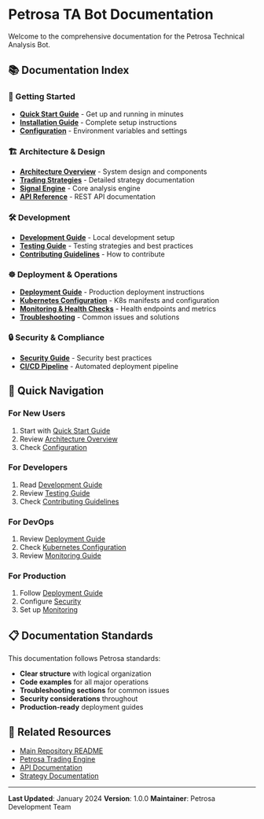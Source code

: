 # Petrosa TA Bot Documentation

Welcome to the comprehensive documentation for the Petrosa Technical Analysis Bot.

## 📚 Documentation Index

### 🚀 Getting Started
- [**Quick Start Guide**](./QUICK_START.md) - Get up and running in minutes
- [**Installation Guide**](./INSTALLATION.md) - Complete setup instructions
- [**Configuration**](./CONFIGURATION.md) - Environment variables and settings

### 🏗️ Architecture & Design
- [**Architecture Overview**](./ARCHITECTURE.md) - System design and components
- [**Trading Strategies**](./STRATEGIES.md) - Detailed strategy documentation
- [**Signal Engine**](./SIGNAL_ENGINE.md) - Core analysis engine
- [**API Reference**](./API_REFERENCE.md) - REST API documentation

### 🛠️ Development
- [**Development Guide**](./DEVELOPMENT.md) - Local development setup
- [**Testing Guide**](./TESTING.md) - Testing strategies and best practices
- [**Contributing Guidelines**](./CONTRIBUTING.md) - How to contribute

### ☸️ Deployment & Operations
- [**Deployment Guide**](./DEPLOYMENT.md) - Production deployment instructions
- [**Kubernetes Configuration**](./KUBERNETES.md) - K8s manifests and configuration
- [**Monitoring & Health Checks**](./MONITORING.md) - Health endpoints and metrics
- [**Troubleshooting**](./TROUBLESHOOTING.md) - Common issues and solutions

### 🔒 Security & Compliance
- [**Security Guide**](./SECURITY.md) - Security best practices
- [**CI/CD Pipeline**](./CI_CD.md) - Automated deployment pipeline

## 🎯 Quick Navigation

### For New Users
1. Start with [Quick Start Guide](./QUICK_START.md)
2. Review [Architecture Overview](./ARCHITECTURE.md)
3. Check [Configuration](./CONFIGURATION.md)

### For Developers
1. Read [Development Guide](./DEVELOPMENT.md)
2. Review [Testing Guide](./TESTING.md)
3. Check [Contributing Guidelines](./CONTRIBUTING.md)

### For DevOps
1. Review [Deployment Guide](./DEPLOYMENT.md)
2. Check [Kubernetes Configuration](./KUBERNETES.md)
3. Review [Monitoring Guide](./MONITORING.md)

### For Production
1. Follow [Deployment Guide](./DEPLOYMENT.md)
2. Configure [Security](./SECURITY.md)
3. Set up [Monitoring](./MONITORING.md)

## 📋 Documentation Standards

This documentation follows Petrosa standards:
- **Clear structure** with logical organization
- **Code examples** for all major operations
- **Troubleshooting sections** for common issues
- **Security considerations** throughout
- **Production-ready** deployment guides

## 🔗 Related Resources

- [Main Repository README](../README.md)
- [Petrosa Trading Engine](https://github.com/petrosa/tradeengine)
- [API Documentation](./API_REFERENCE.md)
- [Strategy Documentation](./STRATEGIES.md)

---

**Last Updated**: January 2024
**Version**: 1.0.0
**Maintainer**: Petrosa Development Team
